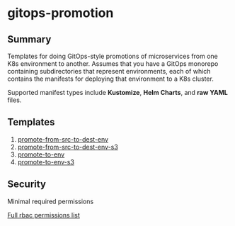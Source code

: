 # gitops-promotion

## Summary

Templates for doing GitOps-style promotions of microservices from one K8s environment to another. Assumes that you have a GitOps monorepo containing subdirectories that represent environments, each of which contains the manifests for deploying that environment to a K8s cluster.

Supported manifest types include **Kustomize**, **Helm Charts**, and **raw YAML** files.

## Templates

1. [promote-from-src-to-dest-env](https://github.com/codefresh-io/argo-hub/blob/main/workflows/gitops-promotion/versions/0.0.1/docs/promote-from-src-to-dest-env.md)
1. [promote-from-src-to-dest-env-s3](https://github.com/codefresh-io/argo-hub/blob/main/workflows/gitops-promotion/versions/0.0.1/docs/promote-from-src-to-dest-env-s3.md)
1. [promote-to-env](https://github.com/codefresh-io/argo-hub/blob/main/workflows/gitops-promotion/versions/0.0.1/docs/promote-to-env.md)
1. [promote-to-env-s3](https://github.com/codefresh-io/argo-hub/blob/main/workflows/gitops-promotion/versions/0.0.1/docs/promote-to-env-s3.md)

## Security

Minimal required permissions

[Full rbac permissions list](https://github.com/codefresh-io/argo-hub/blob/main/workflows/gitops-promotion/versions/0.0.1/rbac.yaml)
